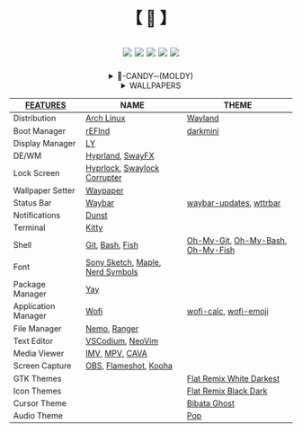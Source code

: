 <div align="center"><h1>

  【 🍚 】
</h1><h2>

  [![](https://img.shields.io/github/last-commit/f7yyy/dotfiles?&style=for-the-badge&color=DDDDDD&logoColor=DDDDDD&labelColor=222222)](https://github.com/F7YYY/dotfiles/activity)
  [![](https://img.shields.io/github/repo-size/f7yyy/dotfiles?style=for-the-badge&logo=googledrive&label=SIZE&color=DDDDDD&logoColor=DDDDDD&labelColor=333333)](https://github.com/f7yyy/dotfiles)
  [![](https://img.shields.io/github/stars/f7yyy/dotfiles?style=for-the-badge&logo=andela&color=DDDDDD&logoColor=DDDDDD&labelColor=333333)](https://youtu.be/dQw4w9WgXcQ?si=mAbUCyPRQY2MODCu)
  [![](https://img.shields.io/badge/issues-brain-green/f7yyy/dotfiles?style=for-the-badge&color=DDDDDD&logoColor=DDDDDD&labelColor=333333)](https://avatars.githubusercontent.com/u/38305613?v=4)
  [![](https://img.shields.io/github/license/f7yyy/dotfiles?style=for-the-badge&logo=GITHUB&color=DDDDDD&logoColor=DDDDDD&labelColor=333333)](LICENSE)
</h2></a><details><summary>👀-CANDY─(MOLDY)</summary>

  <img src="Pictures/Screenshots/.1.png">
  <img src="Pictures/Screenshots/.2.png">
  <img src="Pictures/Screenshots/.3.png">
  <img src="Pictures/Screenshots/.4.png">
  ───THE_DEEPER_YOU_LOOK_THE_MORE_YOU_FIND───
</details><details><summary>WALLPAPERS</summary>

  - [Ramen Great Wave off Kanagawa](https://moewalls.com/abstract/ramen-great-wave-off-kanagawa-live-wallpaper)
  - [The Great Wave off Kanagawa](https://moewalls.com/abstract/the-great-wave-off-kanagawa-live-wallpaper)
  - [Autumn Tree - Ghost of Tsushima](https://moewalls.com/games/autumn-tree-ghost-of-tsushima-live-wallpaper)
  - [Crimson Sun](https://moewalls.com/abstract/crimson-sun-live-wallpaper)
  - [No File - Ruiner](https://moewalls.com/sci-fi/no-file-ruiner-live-wallpaper)
  - [[LY] Pepe Matrix](https://moewalls.com/others/pepe-matrix-live-wallpaper)
  - [=> MP4 -> GIF <=](https://cloudconvert.com/mp4-to-gif)
</details>

| [FEATURES](.config/PACKAGES) | NAME | THEME |
|-----------------------|-------------|-------|
| Distribution          | [Arch Linux](https://github.com/archlinux)    |    [Wayland](https://arewewaylandyet.com/)
| Boot Manager          | [rEFInd](https://www.rodsbooks.com/refind)    |    [darkmini](https://github.com/LightAir/darkmini)
| Display Manager       | [LY](https://github.com/fairyglade/ly)
| DE/WM                 | [Hyprland](https://github.com/hyprwm/Hyprland), [SwayFX](https://github.com/WillPower3309/swayfx)
| Lock Screen           | [Hyprlock](https://github.com/hyprwm/hyprlock), [Swaylock Corrupter](https://github.com/r00tman/corrupter)
| Wallpaper Setter      | [Waypaper](https://github.com/anufrievroman/waypaper)
| Status Bar            | [Waybar](https://github.com/Alexays/Waybar)    |  [waybar-updates](https://github.com/L11R/waybar-updates), [wttrbar](https://github.com/bjesus/wttrbar)
| Notifications         | [Dunst](https://github.com/dunst-project/dunst)
| Terminal              | [Kitty](https://github.com/kovidgoyal/kitty)
| Shell                 | [Git](https://github.com/git), [Bash](https://git.savannah.gnu.org/cgit/bash.git), [Fish](https://github.com/fish-shell/fish-shell)    |    [Oh-My-Git](https://github.com/arialdomartini/oh-my-git), [Oh-My-Bash](https://github.com/ohmybash/oh-my-bash), [Oh-My-Fish](https://github.com/oh-my-fish/oh-my-fish)
| Font                  | [Sony Sketch](http://www.ffonts.net/Sony-Sketch-EF.font), [Maple](https://github.com/subframe7536/maple-font), [Nerd Symbols](https://github.com/ryanoasis/nerd-fonts)
| Package Manager       | [Yay](https://github.com/Jguer/yay)
| Application Manager   | [Wofi](https://hg.sr.ht/~scoopta/wofi)    |   [wofi-calc](https://github.com/Zeioth/wofi-calc.git), [wofi-emoji](https://github.com/Zeioth/wofi-emoji)
| File Manager          | [Nemo](https://github.com/linuxmint/nemo), [Ranger](https://github.com/ranger/ranger)
| Text Editor           | [VSCodium](https://github.com/VSCodium/vscodium), [NeoVim](https://github.com/neovim/neovim)
| Media Viewer          | [IMV](https://sr.ht/~exec64/imv), [MPV](https://github.com/mpv-player/mpv), [CAVA](https://github.com/karlstav/cava)
| Screen Capture        | [OBS](https://github.com/obsproject/obs-studio), [Flameshot](https://github.com/flameshot-org/flameshot), [Kooha](https://github.com/SeaDve/Kooha)
| GTK Themes            |   |   [Flat Remix White Darkest](https://github.com/daniruiz/Flat-Remix-GTK)
| Icon Themes           |   |   [Flat Remix Black Dark](https://github.com/daniruiz/Flat-Remix-GTK)
| Cursor Theme          |   |   [Bibata Ghost](https://github.com/Silicasandwhich/Bibata_Cursor_Translucent.git)
| Audio Theme           |   |   [Pop](https://github.com/pop-os/gtk-theme)
</a></div>
